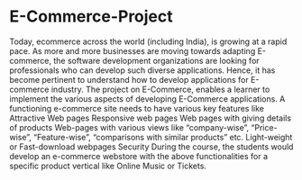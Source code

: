 # E-Commerce-Project
Today, ecommerce across the world (including India), is growing at a rapid pace. As more and more businesses are moving towards adapting E-commerce, the software development organizations are looking for professionals who can develop such diverse applications. Hence, it has become pertinent to understand how to develop applications for E-commerce industry.  The project on E-Commerce, enables a learner to implement the various aspects of developing E-Commerce applications. A functioning e-commerce site needs to have various key features like  Attractive Web pages Responsive web pages Web pages with giving details of products Web-pages with various views like “company-wise”, “Price-wise”, “Feature-wise”, “comparisons with similar products” etc. Light-weight or Fast-download webpages Security During the course, the students would develop an e-commerce webstore with the above functionalities for a specific product vertical like Online Music or Tickets.

